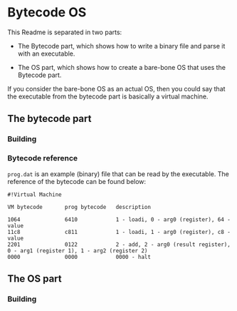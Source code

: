 # Bytecode OS

This Readme is separated in two parts:

* The Bytecode part, which shows how to write a binary file and parse it with
an executable.

* The OS part, which shows how to create a bare-bone OS that uses the Bytecode
part.

If you consider the bare-bone OS as an actual OS, then you could say that the
executable from the bytecode part is basically a virtual machine.

## The bytecode part

### Building

<placeholder>

### Bytecode reference

`prog.dat` is an example (binary) file that can be read by the executable.
The reference of the bytecode can be found below:

```
#!Virtual Machine

VM bytecode       prog bytecode   description 

1064              6410            1 - loadi, 0 - arg0 (register), 64 - value
11c8              c811            1 - loadi, 1 - arg0 (register), c8 - value
2201              0122            2 - add, 2 - arg0 (result register), 0 - arg1 (register 1), 1 - arg2 (register 2) 
0000              0000            0000 - halt
```

## The OS part

### Building

<placeholder>
